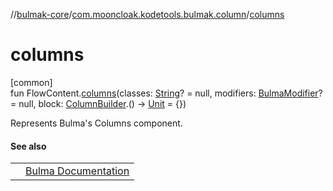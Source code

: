 //[bulmak-core](../../index.md)/[com.mooncloak.kodetools.bulmak.column](index.md)/[columns](columns.md)

# columns

[common]\
fun FlowContent.[columns](columns.md)(classes: [String](https://kotlinlang.org/api/core/kotlin-stdlib/kotlin/-string/index.html)? = null, modifiers: [BulmaModifier](../com.mooncloak.kodetools.bulmak.modifier/-bulma-modifier/index.md)? = null, block: [ColumnBuilder](-column-builder/index.md).() -&gt; [Unit](https://kotlinlang.org/api/core/kotlin-stdlib/kotlin/-unit/index.html) = {})

Represents Bulma's Columns component.

#### See also

| | |
|---|---|
|  | [Bulma Documentation](https://bulma.io/documentation/columns/basics/) |

